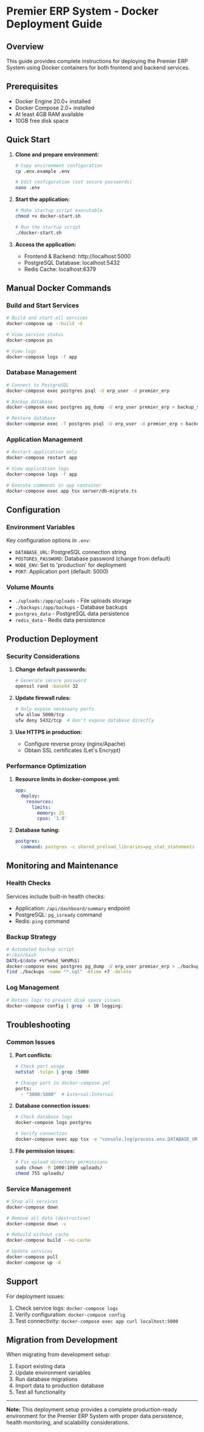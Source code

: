 # Premier ERP System - Docker Deployment Guide

## Overview

This guide provides complete instructions for deploying the Premier ERP System using Docker containers for both frontend and backend services.

## Prerequisites

- Docker Engine 20.0+ installed
- Docker Compose 2.0+ installed
- At least 4GB RAM available
- 10GB free disk space

## Quick Start

1. **Clone and prepare environment:**
   ```bash
   # Copy environment configuration
   cp .env.example .env
   
   # Edit configuration (set secure passwords)
   nano .env
   ```

2. **Start the application:**
   ```bash
   # Make startup script executable
   chmod +x docker-start.sh
   
   # Run the startup script
   ./docker-start.sh
   ```

3. **Access the application:**
   - Frontend & Backend: http://localhost:5000
   - PostgreSQL Database: localhost:5432
   - Redis Cache: localhost:6379

## Manual Docker Commands

### Build and Start Services

```bash
# Build and start all services
docker-compose up --build -d

# View service status
docker-compose ps

# View logs
docker-compose logs -f app
```

### Database Management

```bash
# Connect to PostgreSQL
docker-compose exec postgres psql -U erp_user -d premier_erp

# Backup database
docker-compose exec postgres pg_dump -U erp_user premier_erp > backup_$(date +%Y%m%d_%H%M%S).sql

# Restore database
docker-compose exec -T postgres psql -U erp_user -d premier_erp < backup_file.sql
```

### Application Management

```bash
# Restart application only
docker-compose restart app

# View application logs
docker-compose logs -f app

# Execute commands in app container
docker-compose exec app tsx server/db-migrate.ts
```

## Configuration

### Environment Variables

Key configuration options in `.env`:

- `DATABASE_URL`: PostgreSQL connection string
- `POSTGRES_PASSWORD`: Database password (change from default)
- `NODE_ENV`: Set to 'production' for deployment
- `PORT`: Application port (default: 5000)

### Volume Mounts

- `./uploads:/app/uploads` - File uploads storage
- `./backups:/app/backups` - Database backups
- `postgres_data` - PostgreSQL data persistence
- `redis_data` - Redis data persistence

## Production Deployment

### Security Considerations

1. **Change default passwords:**
   ```bash
   # Generate secure password
   openssl rand -base64 32
   ```

2. **Update firewall rules:**
   ```bash
   # Only expose necessary ports
   ufw allow 5000/tcp
   ufw deny 5432/tcp  # Don't expose database directly
   ```

3. **Use HTTPS in production:**
   - Configure reverse proxy (nginx/Apache)
   - Obtain SSL certificates (Let's Encrypt)

### Performance Optimization

1. **Resource limits in docker-compose.yml:**
   ```yaml
   app:
     deploy:
       resources:
         limits:
           memory: 2G
           cpus: '1.0'
   ```

2. **Database tuning:**
   ```yaml
   postgres:
     command: postgres -c shared_preload_libraries=pg_stat_statements -c max_connections=200
   ```

## Monitoring and Maintenance

### Health Checks

Services include built-in health checks:
- Application: `/api/dashboard/summary` endpoint
- PostgreSQL: `pg_isready` command
- Redis: `ping` command

### Backup Strategy

```bash
# Automated backup script
#!/bin/bash
DATE=$(date +%Y%m%d_%H%M%S)
docker-compose exec postgres pg_dump -U erp_user premier_erp > ./backups/premier_erp_$DATE.sql
find ./backups -name "*.sql" -mtime +7 -delete
```

### Log Management

```bash
# Rotate logs to prevent disk space issues
docker-compose config | grep -A 10 logging:
```

## Troubleshooting

### Common Issues

1. **Port conflicts:**
   ```bash
   # Check port usage
   netstat -tulpn | grep :5000
   
   # Change port in docker-compose.yml
   ports:
     - "3000:5000"  # External:Internal
   ```

2. **Database connection issues:**
   ```bash
   # Check database logs
   docker-compose logs postgres
   
   # Verify connection
   docker-compose exec app tsx -e "console.log(process.env.DATABASE_URL)"
   ```

3. **File permission issues:**
   ```bash
   # Fix upload directory permissions
   sudo chown -R 1000:1000 uploads/
   chmod 755 uploads/
   ```

### Service Management

```bash
# Stop all services
docker-compose down

# Remove all data (destructive)
docker-compose down -v

# Rebuild without cache
docker-compose build --no-cache

# Update services
docker-compose pull
docker-compose up -d
```

## Support

For deployment issues:
1. Check service logs: `docker-compose logs`
2. Verify configuration: `docker-compose config`
3. Test connectivity: `docker-compose exec app curl localhost:5000`

## Migration from Development

When migrating from development setup:
1. Export existing data
2. Update environment variables
3. Run database migrations
4. Import data to production database
5. Test all functionality

---

**Note:** This deployment setup provides a complete production-ready environment for the Premier ERP System with proper data persistence, health monitoring, and scalability considerations.